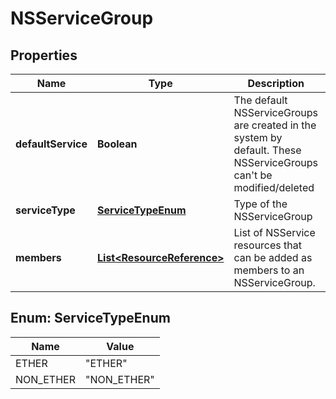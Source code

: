 # NSServiceGroup

## Properties
Name | Type | Description | Notes
------------ | ------------- | ------------- | -------------
**defaultService** | **Boolean** | The default NSServiceGroups are created in the system by default. These NSServiceGroups can&#x27;t be modified/deleted  |  [optional]
**serviceType** | [**ServiceTypeEnum**](#ServiceTypeEnum) | Type of the NSServiceGroup |  [optional]
**members** | [**List&lt;ResourceReference&gt;**](ResourceReference.md) | List of NSService resources that can be added as members to an NSServiceGroup.  | 

<a name="ServiceTypeEnum"></a>
## Enum: ServiceTypeEnum
Name | Value
---- | -----
ETHER | &quot;ETHER&quot;
NON_ETHER | &quot;NON_ETHER&quot;
